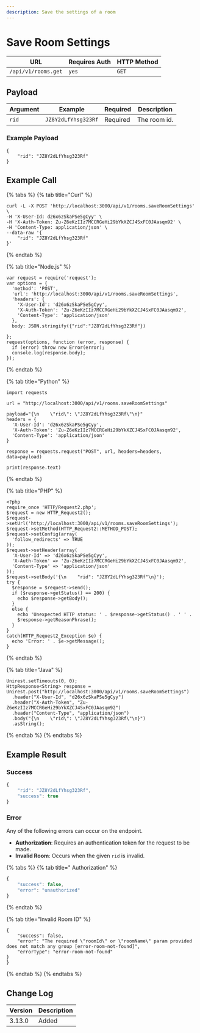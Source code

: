 ```yaml
---
description: Save the settings of a room
---
```


# Save Room Settings

| URL                 | Requires Auth | HTTP Method |
| ------------------- | ------------- | ----------- |
| `/api/v1/rooms.get` | `yes`         | `GET`       |

## Payload

| Argument | Example             | Required | Description  |
| -------- | ------------------- | -------- | ------------ |
| `rid`    | `JZ8Y2dLfYhsg323Rf` | Required | The room id. |

### Example Payload

```
{
    "rid": "JZ8Y2dLfYhsg323Rf"
}
```

## Example Call

{% tabs %}
{% tab title="Curl" %}
```
curl -L -X POST 'http://localhost:3000/api/v1/rooms.saveRoomSettings' \
-H 'X-User-Id: d26x6zSkaPSe5gCyy' \
-H 'X-Auth-Token: Zu-Z6eKzIIz7MCCRGeHi29bYkXZCJ4SxFC0JAasqm92' \
-H 'Content-Type: application/json' \
--data-raw '{
    "rid": "JZ8Y2dLfYhsg323Rf"
}'
```
{% endtab %}

{% tab title="Node.js" %}
```
var request = require('request');
var options = {
  'method': 'POST',
  'url': 'http://localhost:3000/api/v1/rooms.saveRoomSettings',
  'headers': {
    'X-User-Id': 'd26x6zSkaPSe5gCyy',
    'X-Auth-Token': 'Zu-Z6eKzIIz7MCCRGeHi29bYkXZCJ4SxFC0JAasqm92',
    'Content-Type': 'application/json'
  },
  body: JSON.stringify({"rid":"JZ8Y2dLfYhsg323Rf"})

};
request(options, function (error, response) {
  if (error) throw new Error(error);
  console.log(response.body);
});

```
{% endtab %}

{% tab title="Python" %}
```
import requests

url = "http://localhost:3000/api/v1/rooms.saveRoomSettings"

payload="{\n    \"rid\": \"JZ8Y2dLfYhsg323Rf\"\n}"
headers = {
  'X-User-Id': 'd26x6zSkaPSe5gCyy',
  'X-Auth-Token': 'Zu-Z6eKzIIz7MCCRGeHi29bYkXZCJ4SxFC0JAasqm92',
  'Content-Type': 'application/json'
}

response = requests.request("POST", url, headers=headers, data=payload)

print(response.text)

```
{% endtab %}

{% tab title="PHP" %}
```
<?php
require_once 'HTTP/Request2.php';
$request = new HTTP_Request2();
$request->setUrl('http://localhost:3000/api/v1/rooms.saveRoomSettings');
$request->setMethod(HTTP_Request2::METHOD_POST);
$request->setConfig(array(
  'follow_redirects' => TRUE
));
$request->setHeader(array(
  'X-User-Id' => 'd26x6zSkaPSe5gCyy',
  'X-Auth-Token' => 'Zu-Z6eKzIIz7MCCRGeHi29bYkXZCJ4SxFC0JAasqm92',
  'Content-Type' => 'application/json'
));
$request->setBody('{\n    "rid": "JZ8Y2dLfYhsg323Rf"\n}');
try {
  $response = $request->send();
  if ($response->getStatus() == 200) {
    echo $response->getBody();
  }
  else {
    echo 'Unexpected HTTP status: ' . $response->getStatus() . ' ' .
    $response->getReasonPhrase();
  }
}
catch(HTTP_Request2_Exception $e) {
  echo 'Error: ' . $e->getMessage();
}
```
{% endtab %}

{% tab title="Java" %}
```
Unirest.setTimeouts(0, 0);
HttpResponse<String> response = Unirest.post("http://localhost:3000/api/v1/rooms.saveRoomSettings")
  .header("X-User-Id", "d26x6zSkaPSe5gCyy")
  .header("X-Auth-Token", "Zu-Z6eKzIIz7MCCRGeHi29bYkXZCJ4SxFC0JAasqm92")
  .header("Content-Type", "application/json")
  .body("{\n    \"rid\": \"JZ8Y2dLfYhsg323Rf\"\n}")
  .asString();
```
{% endtab %}
{% endtabs %}

## Example Result

### Success

```javascript
{
    "rid": "JZ8Y2dLfYhsg323Rf",
    "success": true
}
```

### Error

Any of the following errors can occur on the endpoint.

* **Authorization**: Requires an authentication token for the request to be made.
* **Invalid Room**: Occurs when the given `rid` is invalid.

{% tabs %}
{% tab title=" Authorization" %}
```javascript
{
    "success": false,
    "error": "unauthorized"
}
```
{% endtab %}

{% tab title="Invalid Room ID" %}
```
{
    "success": false,
    "error": "The required \"roomId\" or \"roomName\" param provided does not match any group [error-room-not-found]",
    "errorType": "error-room-not-found"
}
}
```
{% endtab %}
{% endtabs %}

## Change Log

| Version | Description |
| ------- | ----------- |
| 3.13.0  | Added       |
